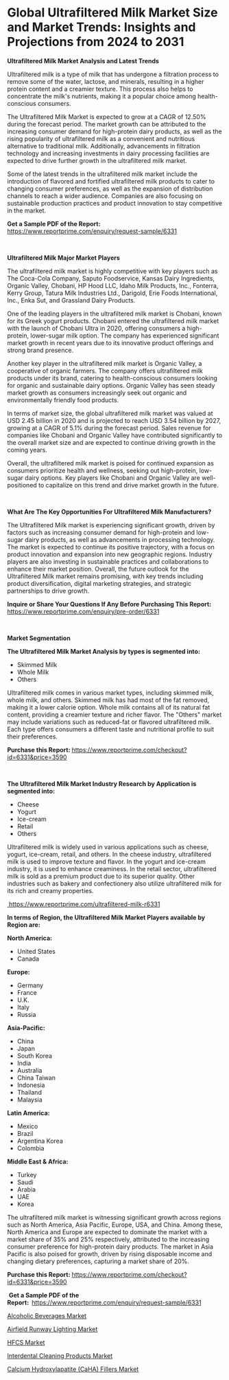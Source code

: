 <p><h1>Global Ultrafiltered Milk Market Size and Market Trends: Insights and Projections from 2024 to 2031</h1></p><p><strong>Ultrafiltered Milk Market Analysis and Latest Trends</strong></p>
<p><p>Ultrafiltered milk is a type of milk that has undergone a filtration process to remove some of the water, lactose, and minerals, resulting in a higher protein content and a creamier texture. This process also helps to concentrate the milk's nutrients, making it a popular choice among health-conscious consumers.</p><p>The Ultrafiltered Milk Market is expected to grow at a CAGR of 12.50% during the forecast period. The market growth can be attributed to the increasing consumer demand for high-protein dairy products, as well as the rising popularity of ultrafiltered milk as a convenient and nutritious alternative to traditional milk. Additionally, advancements in filtration technology and increasing investments in dairy processing facilities are expected to drive further growth in the ultrafiltered milk market.</p><p>Some of the latest trends in the ultrafiltered milk market include the introduction of flavored and fortified ultrafiltered milk products to cater to changing consumer preferences, as well as the expansion of distribution channels to reach a wider audience. Companies are also focusing on sustainable production practices and product innovation to stay competitive in the market.</p></p>
<p><strong>Get a Sample PDF of the Report:&nbsp;</strong> <a href="https://www.reportprime.com/enquiry/request-sample/6331">https://www.reportprime.com/enquiry/request-sample/6331</a></p>
<p>&nbsp;</p>
<p><strong>Ultrafiltered Milk Major Market Players</strong></p>
<p><p>The ultrafiltered milk market is highly competitive with key players such as The Coca-Cola Company, Saputo Foodservice, Kansas Dairy Ingredients, Organic Valley, Chobani, HP Hood LLC, Idaho Milk Products, Inc., Fonterra, Kerry Group, Tatura Milk Industries Ltd., Darigold, Erie Foods International, Inc., Enka Sut, and Grassland Dairy Products.</p><p>One of the leading players in the ultrafiltered milk market is Chobani, known for its Greek yogurt products. Chobani entered the ultrafiltered milk market with the launch of Chobani Ultra in 2020, offering consumers a high-protein, lower-sugar milk option. The company has experienced significant market growth in recent years due to its innovative product offerings and strong brand presence.</p><p>Another key player in the ultrafiltered milk market is Organic Valley, a cooperative of organic farmers. The company offers ultrafiltered milk products under its brand, catering to health-conscious consumers looking for organic and sustainable dairy options. Organic Valley has seen steady market growth as consumers increasingly seek out organic and environmentally friendly food products.</p><p>In terms of market size, the global ultrafiltered milk market was valued at USD 2.45 billion in 2020 and is projected to reach USD 3.54 billion by 2027, growing at a CAGR of 5.1% during the forecast period. Sales revenue for companies like Chobani and Organic Valley have contributed significantly to the overall market size and are expected to continue driving growth in the coming years.</p><p>Overall, the ultrafiltered milk market is poised for continued expansion as consumers prioritize health and wellness, seeking out high-protein, low-sugar dairy options. Key players like Chobani and Organic Valley are well-positioned to capitalize on this trend and drive market growth in the future.</p></p>
<p>&nbsp;</p>
<p><strong>What Are The Key Opportunities For Ultrafiltered Milk Manufacturers?</strong></p>
<p><p>The Ultrafiltered Milk market is experiencing significant growth, driven by factors such as increasing consumer demand for high-protein and low-sugar dairy products, as well as advancements in processing technology. The market is expected to continue its positive trajectory, with a focus on product innovation and expansion into new geographic regions. Industry players are also investing in sustainable practices and collaborations to enhance their market position. Overall, the future outlook for the Ultrafiltered Milk market remains promising, with key trends including product diversification, digital marketing strategies, and strategic partnerships to drive growth.</p></p>
<p><strong>Inquire or Share Your Questions If Any Before Purchasing This Report:</strong> <a href="https://www.reportprime.com/enquiry/pre-order/6331">https://www.reportprime.com/enquiry/pre-order/6331</a></p>
<p>&nbsp;</p>
<p><strong>Market Segmentation</strong></p>
<p><strong>The Ultrafiltered Milk Market Analysis by types is segmented into:</strong></p>
<p><ul><li>Skimmed Milk</li><li>Whole Milk</li><li>Others</li></ul></p>
<p><p>Ultrafiltered milk comes in various market types, including skimmed milk, whole milk, and others. Skimmed milk has had most of the fat removed, making it a lower calorie option. Whole milk contains all of its natural fat content, providing a creamier texture and richer flavor. The "Others" market may include variations such as reduced-fat or flavored ultrafiltered milk. Each type offers consumers a different taste and nutritional profile to suit their preferences.</p></p>
<p><strong>Purchase this Report:&nbsp;</strong><a href="https://www.reportprime.com/checkout?id=6331&price=3590">https://www.reportprime.com/checkout?id=6331&price=3590</a></p>
<p>&nbsp;</p>
<p><strong>The Ultrafiltered Milk Market Industry Research by Application is segmented into:</strong></p>
<p><ul><li>Cheese</li><li>Yogurt</li><li>Ice-cream</li><li>Retail</li><li>Others</li></ul></p>
<p><p>Ultrafiltered milk is widely used in various applications such as cheese, yogurt, ice-cream, retail, and others. In the cheese industry, ultrafiltered milk is used to improve texture and flavor. In the yogurt and ice-cream industry, it is used to enhance creaminess. In the retail sector, ultrafiltered milk is sold as a premium product due to its superior quality. Other industries such as bakery and confectionery also utilize ultrafiltered milk for its rich and creamy properties.</p></p>
<p><a href="https://www.reportprime.com/ultrafiltered-milk-r6331">&nbsp;https://www.reportprime.com/ultrafiltered-milk-r6331</a></p>
<p><strong>In terms of Region, the Ultrafiltered Milk Market Players available by Region are:</strong></p>
<p>
    <p> <strong> North America: </strong>
        <ul>
            <li>United States</li>
            <li>Canada</li>
        </ul>
        </p> 
    <p> <strong> Europe: </strong>
        <ul>
            <li>Germany</li>
            <li>France</li>
            <li>U.K.</li>
            <li>Italy</li>
            <li>Russia</li>
        </ul>
        </p> 
    <p> <strong> Asia-Pacific: </strong>
        <ul>
            <li>China</li>
            <li>Japan</li>
            <li>South Korea</li>
            <li>India</li>
            <li>Australia</li>
            <li>China Taiwan</li>
            <li>Indonesia</li>
            <li>Thailand</li>
            <li>Malaysia</li>
        </ul>
        </p> 
    <p> <strong> Latin America: </strong>
        <ul>
            <li>Mexico</li>
            <li>Brazil</li>
            <li>Argentina Korea</li>
            <li>Colombia</li>
        </ul>
        </p> 
    <p> <strong> Middle East & Africa: </strong>
        <ul>
            <li>Turkey</li>
            <li>Saudi</li>
            <li>Arabia</li>
            <li>UAE</li>
            <li>Korea</li>
        </ul>
    </p>
    </p>
<p><p>The ultrafiltered milk market is witnessing significant growth across regions such as North America, Asia Pacific, Europe, USA, and China. Among these, North America and Europe are expected to dominate the market with a market share of 35% and 25% respectively, attributed to the increasing consumer preference for high-protein dairy products. The market in Asia Pacific is also poised for growth, driven by rising disposable income and changing dietary preferences, capturing a market share of 20%.</p></p>
<p><strong>Purchase this Report: </strong><a href="https://www.reportprime.com/checkout?id=6331&price=3590">https://www.reportprime.com/checkout?id=6331&price=3590</a></p>
<p>&nbsp;<strong>Get a Sample PDF of the Report:&nbsp;&nbsp;</strong><a href="https://www.reportprime.com/enquiry/request-sample/6331">https://www.reportprime.com/enquiry/request-sample/6331</a></p>
<p><strong></strong></p>
<p><p><a href="https://github.com/jakobeblake56/Market-Research-Report-List-1/blob/main/alcoholic-beverages-market.md">Alcoholic Beverages Market</a></p><p><a href="https://www.linkedin.com/pulse/airfield-runway-lighting-market-size-type-led-lightingnon-led-8kkye?trackingId=q8j2ZK3JT1mkXoORpG%2Bpfg%3D%3D">Airfield Runway Lighting Market</a></p><p><a href="https://github.com/julian6Skinner/Market-Research-Report-List-1/blob/main/hfcs-market.md">HFCS Market</a></p><p><a href="https://www.linkedin.com/pulse/interdental-cleaning-products-market-trends-analysis-opportunities-nykvf?trackingId=uPAtmsyDQCm2ZCexJyisVg%3D%3D">Interdental Cleaning Products Market</a></p><p><a href="https://issuu.com/reportprime-2/docs/calcium-hydroxylapatite-caha-filler_1270dd22214640">Calcium Hydroxylapatite (CaHA) Fillers Market</a></p></p>